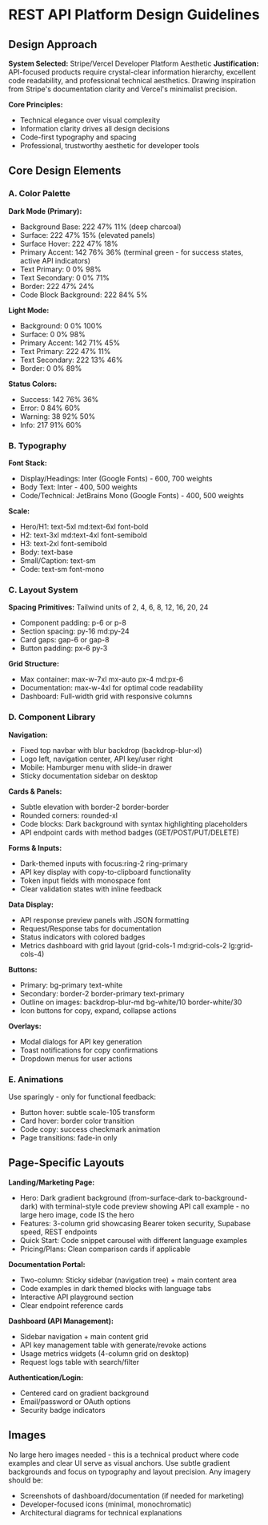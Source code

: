# REST API Platform Design Guidelines

## Design Approach
**System Selected:** Stripe/Vercel Developer Platform Aesthetic
**Justification:** API-focused products require crystal-clear information hierarchy, excellent code readability, and professional technical aesthetics. Drawing inspiration from Stripe's documentation clarity and Vercel's minimalist precision.

**Core Principles:**
- Technical elegance over visual complexity
- Information clarity drives all design decisions
- Code-first typography and spacing
- Professional, trustworthy aesthetic for developer tools

## Core Design Elements

### A. Color Palette

**Dark Mode (Primary):**
- Background Base: 222 47% 11% (deep charcoal)
- Surface: 222 47% 15% (elevated panels)
- Surface Hover: 222 47% 18%
- Primary Accent: 142 76% 36% (terminal green - for success states, active API indicators)
- Text Primary: 0 0% 98%
- Text Secondary: 0 0% 71%
- Border: 222 47% 24%
- Code Block Background: 222 84% 5%

**Light Mode:**
- Background: 0 0% 100%
- Surface: 0 0% 98%
- Primary Accent: 142 71% 45%
- Text Primary: 222 47% 11%
- Text Secondary: 222 13% 46%
- Border: 0 0% 89%

**Status Colors:**
- Success: 142 76% 36%
- Error: 0 84% 60%
- Warning: 38 92% 50%
- Info: 217 91% 60%

### B. Typography

**Font Stack:**
- Display/Headings: Inter (Google Fonts) - 600, 700 weights
- Body Text: Inter - 400, 500 weights  
- Code/Technical: JetBrains Mono (Google Fonts) - 400, 500 weights

**Scale:**
- Hero/H1: text-5xl md:text-6xl font-bold
- H2: text-3xl md:text-4xl font-semibold
- H3: text-2xl font-semibold
- Body: text-base
- Small/Caption: text-sm
- Code: text-sm font-mono

### C. Layout System

**Spacing Primitives:** Tailwind units of 2, 4, 6, 8, 12, 16, 20, 24
- Component padding: p-6 or p-8
- Section spacing: py-16 md:py-24
- Card gaps: gap-6 or gap-8
- Button padding: px-6 py-3

**Grid Structure:**
- Max container: max-w-7xl mx-auto px-4 md:px-6
- Documentation: max-w-4xl for optimal code readability
- Dashboard: Full-width grid with responsive columns

### D. Component Library

**Navigation:**
- Fixed top navbar with blur backdrop (backdrop-blur-xl)
- Logo left, navigation center, API key/user right
- Mobile: Hamburger menu with slide-in drawer
- Sticky documentation sidebar on desktop

**Cards & Panels:**
- Subtle elevation with border-2 border-border
- Rounded corners: rounded-xl
- Code blocks: Dark background with syntax highlighting placeholders
- API endpoint cards with method badges (GET/POST/PUT/DELETE)

**Forms & Inputs:**
- Dark-themed inputs with focus:ring-2 ring-primary
- API key display with copy-to-clipboard functionality
- Token input fields with monospace font
- Clear validation states with inline feedback

**Data Display:**
- API response preview panels with JSON formatting
- Request/Response tabs for documentation
- Status indicators with colored badges
- Metrics dashboard with grid layout (grid-cols-1 md:grid-cols-2 lg:grid-cols-4)

**Buttons:**
- Primary: bg-primary text-white
- Secondary: border-2 border-primary text-primary
- Outline on images: backdrop-blur-md bg-white/10 border-white/30
- Icon buttons for copy, expand, collapse actions

**Overlays:**
- Modal dialogs for API key generation
- Toast notifications for copy confirmations
- Dropdown menus for user actions

### E. Animations
Use sparingly - only for functional feedback:
- Button hover: subtle scale-105 transform
- Card hover: border color transition
- Code copy: success checkmark animation
- Page transitions: fade-in only

## Page-Specific Layouts

**Landing/Marketing Page:**
- Hero: Dark gradient background (from-surface-dark to-background-dark) with terminal-style code preview showing API call example - no large hero image, code IS the hero
- Features: 3-column grid showcasing Bearer token security, Supabase speed, REST endpoints
- Quick Start: Code snippet carousel with different language examples
- Pricing/Plans: Clean comparison cards if applicable

**Documentation Portal:**
- Two-column: Sticky sidebar (navigation tree) + main content area
- Code examples in dark themed blocks with language tabs
- Interactive API playground section
- Clear endpoint reference cards

**Dashboard (API Management):**
- Sidebar navigation + main content grid
- API key management table with generate/revoke actions
- Usage metrics widgets (4-column grid on desktop)
- Request logs table with search/filter

**Authentication/Login:**
- Centered card on gradient background
- Email/password or OAuth options
- Security badge indicators

## Images
No large hero images needed - this is a technical product where code examples and clear UI serve as visual anchors. Use subtle gradient backgrounds and focus on typography and layout precision. Any imagery should be:
- Screenshots of dashboard/documentation (if needed for marketing)
- Developer-focused icons (minimal, monochromatic)
- Architectural diagrams for technical explanations